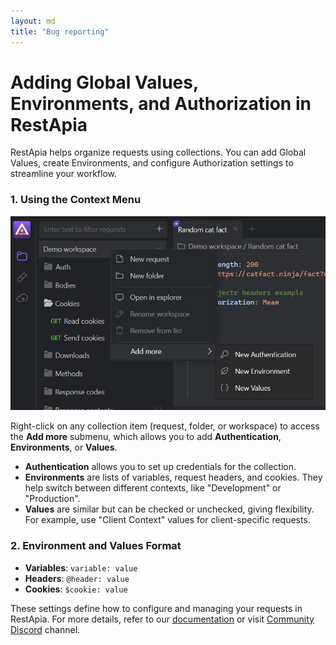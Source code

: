 ```yaml
---
layout: md
title: "Bug reporting"
---
```


# Adding Global Values, Environments, and Authorization in RestApia

RestApia helps organize requests using collections. You can add Global Values, create Environments, and configure Authorization settings to streamline your workflow.

### 1. Using the Context Menu

![Values context menu](/assets/images/docs/values-context-menu.jpg)

Right-click on any collection item (request, folder, or workspace) to access the **Add more** submenu, which allows you to add **Authentication**, **Environments**, or **Values**.

- **Authentication** allows you to set up credentials for the collection.
- **Environments** are lists of variables, request headers, and cookies. They help switch between different contexts, like "Development" or "Production".
- **Values** are similar but can be checked or unchecked, giving flexibility. For example, use "Client Context" values for client-specific requests.

### 2. Environment and Values Format

- **Variables**: `variable: value`
- **Headers**: `@header: value`
- **Cookies**: `$cookie: value`

These settings define how to configure and managing your requests in RestApia. For more details, refer to our [documentation](/pages/docs) or visit [Community Discord](https://discord.gg/FZuQyEpYM4) channel.
